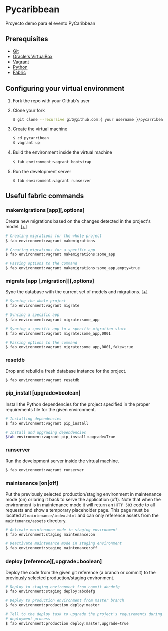 # Pycaribbean
Proyecto demo para el evento PyCaribbean


## Prerequisites
+ [Git](http://git-scm.com/)
+ [Oracle's VirtualBox](https://www.virtualbox.org/)
+ [Vagrant](http://www.vagrantup.com/)
+ [Python](http://www.python.org/)
+ [Fabric](http://www.fabfile.org/)


## Configuring your virtual environment
1. Fork the repo with your Github's user

2. Clone your fork

    ```bash
    $ git clone --recursive git@github.com:{ your username }/pycarribean.git
    ```

3. Create the virtual machine

    ```bash
    $ cd pycarribean
    $ vagrant up
    ```

4. Build the environment inside the virtual machine

    ```bash
    $ fab environment:vagrant bootstrap
    ```

5. Run the development server

    ```
    $ fab environment:vagrant runserver
    ```


## Useful fabric commands

### makemigrations \[app\]\[,options\]
Create new migrations based on the changes detected in the project's model. [\[\+\]](https://docs.djangoproject.com/en/1.7/ref/django-admin/#django-admin-makemigrations)
```bash
# Creating migrations for the whole project
$ fab environment:vagrant makemigrations

# Creating migrations for a specific app
$ fab environment:vagrant makemigrations:some_app

# Passing options to the command
$ fab environment:vagrant makemigrations:some_app,empty=true
```

### migrate \[app \[,migration\]\]\[,options\]
Sync the database with the current set of models and migrations. [\[\+\]](https://docs.djangoproject.com/en/1.7/ref/django-admin/#migrate)
```bash
# Syncing the whole project
$ fab environment:vagrant migrate

# Syncing a specific app
$ fab environment:vagrant migrate:some_app

# Syncing a specific app to a specific migration state
$ fab environment:vagrant migrate:some_app,0001

# Passing options to the command
$ fab environment:vagrant migrate:some_app,0001,fake=true
```

### resetdb
Drop and rebuild a fresh database instance for the project.
```bash
$ fab environment:vagrant resetdb
```

### pip_install \[upgrade=boolean\]
Install the Python dependencies for the project specified in the proper requirements file for the given environment.
```bash
# Installing dependencies
$ fab environment:vagrant pip_install

# Install and upgrading dependencies
$fab environment:vagrant pip_install:upgrade=True
```

### runserver
Run the development server inside the virtual machine.
```bash
$ fab environment:vagrant runserver
```

### maintenance \[on|off\]
Put the previously selected production/staging environment in maintenance mode
(on) or bring it back to serve the application (off).
Note that when the environment is in maintenance mode it will return an `HTTP
503` code to all requests and show a temporary placeholder page. This page must
be located at `maintenance/index.html` and can only reference assets from the
`maintenance/assets` directory.
```bash
# Activate maintenance mode in staging environment
$ fab environment:staging maintenance:on

# Deactivate maintenance mode in staging environment
$ fab environment:staging maintenance:off
```

### deploy \[reference\]\[,upgrade=boolean\]
Deploy the code from the given git reference (a branch or commit) to the
previously selected production/staging environment.
```bash
# Deploy to staging environment from commit abcdefg
$ fab environment:staging deploy:abcdefg

# Deploy to production environment from master branch
$ fab environment:production deploy:master

# Tell to the deploy task to upgrade the project's requirements during the
# deployment process
$ fab environment:production deploy:master,upgrade=true
```